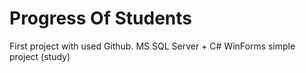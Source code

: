 Progress Of Students
==================
First project with used Github. 
MS SQL Server + C# WinForms simple project (study)
